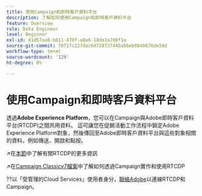 ```yaml
---
title: 使用Campaign和即時客戶資料平台
description: 了解如何使用Campaign和即時客戶資料平台
feature: Overview
role: Data Engineer
level: Beginner
exl-id: d1d57aa8-b811-470f-a8a6-18da3a700f1a
source-git-commit: f071fc227dac6d72873744ba56eb0b4b676de5dd
workflow-type: tm+mt
source-wordcount: '129'
ht-degree: 0%

---
```


# 使用Campaign和即時客戶資料平台

透過&#x200B;**Adobe Experience Platform**，您可以在Campaign與Adobe即時客戶資料平台(RTCDP)之間共用資料。 這可讓您在促銷活動工作流程中鎖定Adobe Experience Platform對象，然後傳回至Adobe即時客戶資料平台與這些對象相關的資料，例如傳送、開啟和點按。

↗️在[本節](https://experienceleague.adobe.com/docs/experience-platform/rtcdp/overview.html?lang=en)中了解有關RTCDP的更多資訊

↗️在[Campaign Classicv7檔案](https://experienceleague.adobe.com/docs/campaign-classic/using/integrating-with-adobe-experience-cloud/aep-sources-destinations/get-started-sources-destinations.html?lang=en#integrating-with-adobe-experience-cloud)中了解如何透過Campaign實作和使用RTCDP

??以「受管理的Cloud Services」使用者身分，[聯絡Adobe](../start/campaign-faq.md#support)以連線RTCDP和Campaign。
